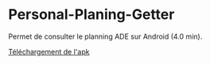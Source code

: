 Personal-Planing-Getter
=======================

Permet de consulter le planning ADE sur Android (4.0 min).

[Téléchargement de l'apk](https://github.com/maxisoft/Personal-Planing-Getter/releases/latest)
